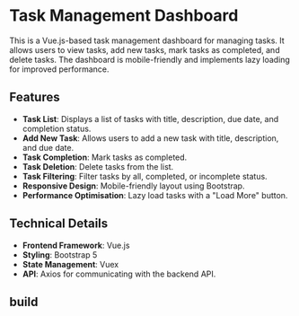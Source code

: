 # Task Management Dashboard

This is a Vue.js-based task management dashboard for managing tasks. It allows users to view tasks, add new tasks, mark tasks as completed, and delete tasks. The dashboard is mobile-friendly and implements lazy loading for improved performance.

## Features

- **Task List**: Displays a list of tasks with title, description, due date, and completion status.
- **Add New Task**: Allows users to add a new task with title, description, and due date.
- **Task Completion**: Mark tasks as completed.
- **Task Deletion**: Delete tasks from the list.
- **Task Filtering**: Filter tasks by all, completed, or incomplete status.
- **Responsive Design**: Mobile-friendly layout using Bootstrap.
- **Performance Optimisation**: Lazy load tasks with a "Load More" button.

## Technical Details

- **Frontend Framework**: Vue.js
- **Styling**: Bootstrap 5
- **State Management**: Vuex
- **API**: Axios for communicating with the backend API.

## build
